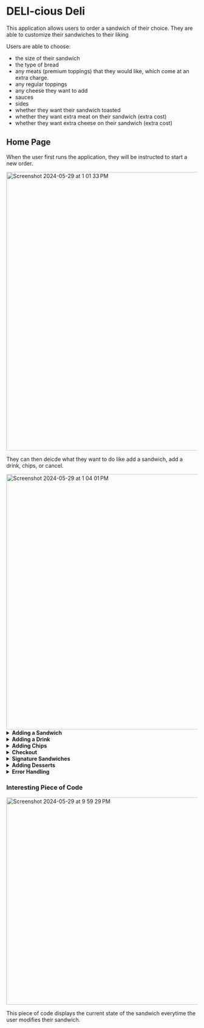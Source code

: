 # DELI-cious Deli

This application allows users to order a sandwich of their choice. They are able to customize their sandwiches to their liking

Users are able to choose:
- the size of their sandwich
- the type of bread
- any meats (premium toppings) that they would like, which come at an extra charge.
- any regular toppings
- any cheese they want to add
- sauces
- sides
- whether they want their sandwich toasted
- whether they want extra meat on their sandwich (extra cost)
- whether they want extra cheese on their sandwich (extra cost)

## Home Page
When the user first runs the application, they will be instructed to start a new order. 

<img width="731" alt="Screenshot 2024-05-29 at 1 01 33 PM" src="https://github.com/hibbaafzal/CapstoneTwo_Deli/assets/166542360/045c0946-f384-4e06-aac7-de753015570e">

They can then deicde what they want to do like add a sandwich, add a drink, chips, or cancel. 


<img width="670" alt="Screenshot 2024-05-29 at 1 04 01 PM" src="https://github.com/hibbaafzal/CapstoneTwo_Deli/assets/166542360/de212eee-f394-42d8-b48b-95918fac0a51">


<details> 
  
  **<summary> Adding a Sandwich </summary>**

  ### Adding a Sandwich

  If a user chooses to add a sandwich, they are able to customize it to their liking


They can choose the size of the sandwhich


<img width="476" alt="Screenshot 2024-05-29 at 1 08 40 PM" src="https://github.com/hibbaafzal/CapstoneTwo_Deli/assets/166542360/cb95483c-1e06-46de-87b6-49cd3203cfea">


They can choose they type of bread they would like.

<img width="416" alt="Screenshot 2024-05-29 at 1 09 35 PM" src="https://github.com/hibbaafzal/CapstoneTwo_Deli/assets/166542360/1323071d-c471-4f49-919a-e1ec0bf1234f">


They can choose any premium toppings (meats) that they would like.

<img width="608" alt="Screenshot 2024-05-29 at 1 12 20 PM" src="https://github.com/hibbaafzal/CapstoneTwo_Deli/assets/166542360/70e9db07-7917-4ade-a62c-d4243af599a5">


They can choose any regular toppings they would like.


<img width="610" alt="Screenshot 2024-05-29 at 1 13 33 PM" src="https://github.com/hibbaafzal/CapstoneTwo_Deli/assets/166542360/42122987-5ea0-43d6-bc63-b5092bc04014">

They can choose any cheese if they would like any. 

<img width="533" alt="Screenshot 2024-05-29 at 1 15 01 PM" src="https://github.com/hibbaafzal/CapstoneTwo_Deli/assets/166542360/f01dd8be-80de-440c-9e44-a26138d15288">


They can choose any sauces.

<img width="485" alt="Screenshot 2024-05-29 at 1 15 43 PM" src="https://github.com/hibbaafzal/CapstoneTwo_Deli/assets/166542360/0f50d72d-4e80-4d95-b1be-eed4fc692956">


They are also able to add any sides they would like to add.

<img width="413" alt="Screenshot 2024-05-29 at 1 16 40 PM" src="https://github.com/hibbaafzal/CapstoneTwo_Deli/assets/166542360/b5865a3b-7adf-4aaf-93e4-65795f217e50">

When the user is done customizing their sandwhich, they can choose whether or not they want their sandwich toasted, extra cheese, and/or extra meat. 

<img width="554" alt="Screenshot 2024-05-29 at 1 17 31 PM" src="https://github.com/hibbaafzal/CapstoneTwo_Deli/assets/166542360/6be59955-ae12-4ce3-9533-9a5c1ce21170">

</details>


<details> 
  
  **<summary> Adding a Drink </summary>**

  ### Adding a Drink

  Users can also add a drink to their order.

  <img width="631" alt="Screenshot 2024-05-29 at 1 19 42 PM" src="https://github.com/hibbaafzal/CapstoneTwo_Deli/assets/166542360/007f366e-a71b-40e3-b8bb-fc3f2fa24f0b">
</details>



<details> 
  
  **<summary> Adding Chips </summary>**

  ### Adding Chips


  Users can also add chips to their order.

  <img width="450" alt="Screenshot 2024-05-29 at 1 21 27 PM" src="https://github.com/hibbaafzal/CapstoneTwo_Deli/assets/166542360/5cfcf97d-e65a-4550-9470-8fdcc8283bf5">

</details>



<details> 
  
  **<summary> Checkout </summary>**


### Checkout

When users are done with their order, they can checkout and their receipt will be printed to a seperate file. 

<img width="682" alt="Screenshot 2024-05-29 at 1 23 11 PM" src="https://github.com/hibbaafzal/CapstoneTwo_Deli/assets/166542360/f508818f-f53c-49d9-8246-13d73c79e401">



<img width="466" alt="Screenshot 2024-05-29 at 1 23 35 PM" src="https://github.com/hibbaafzal/CapstoneTwo_Deli/assets/166542360/01f17ed1-8d0f-4b1a-b4c3-8ea0d96d85b8">

</details>


<details> 
  
  **<summary> Signature Sandwiches </summary>**


### Signature Sandwiches
If a user wants a signature sandwich, they will also be able to get those.


<img width="481" alt="Screenshot 2024-05-29 at 10 07 39 PM" src="https://github.com/hibbaafzal/CapstoneTwo_Deli/assets/166542360/4a7a0739-8207-4737-8c65-2f13576cf889">


</details>


<details> 
  
  **<summary> Adding Desserts </summary>**


### Adding Desserts

If the user wishes to add a dessert to their order they are also able to do that. 

<img width="586" alt="Screenshot 2024-05-29 at 9 57 29 PM" src="https://github.com/hibbaafzal/CapstoneTwo_Deli/assets/166542360/abdc9bc6-1ba0-4e5e-8fb8-582718441094">


</details>

<details> 
  
  **<summary> Error Handling </summary>**


### Error Handling

If a user enters an incorrect input, they will be asked to try again. 

<img width="631" alt="Screenshot 2024-05-29 at 1 30 45 PM" src="https://github.com/hibbaafzal/CapstoneTwo_Deli/assets/166542360/a0a35225-8eba-4fd6-b152-aeec487ca3d5">


<img width="547" alt="Screenshot 2024-05-29 at 1 31 00 PM" src="https://github.com/hibbaafzal/CapstoneTwo_Deli/assets/166542360/015c7b51-53c5-4524-9797-a4a970ee0bad">

<img width="626" alt="Screenshot 2024-05-29 at 1 31 21 PM" src="https://github.com/hibbaafzal/CapstoneTwo_Deli/assets/166542360/036fa382-426e-4089-98f3-de6983b73f77">


<img width="643" alt="Screenshot 2024-05-29 at 1 31 45 PM" src="https://github.com/hibbaafzal/CapstoneTwo_Deli/assets/166542360/082ecf9e-56c7-4c34-ac04-96e3751d294a">


<img width="485" alt="Screenshot 2024-05-29 at 1 32 08 PM" src="https://github.com/hibbaafzal/CapstoneTwo_Deli/assets/166542360/41541eba-d1b7-48b5-bb96-7a954f5f280c">

</details>


### Interesting Piece of Code

<img width="544" alt="Screenshot 2024-05-29 at 9 59 29 PM" src="https://github.com/hibbaafzal/CapstoneTwo_Deli/assets/166542360/3448be86-9e7e-4418-9672-85a0633c9f5b">

This piece of code displays the current state of the sandwich everytime the user modifies their sandwich. 
